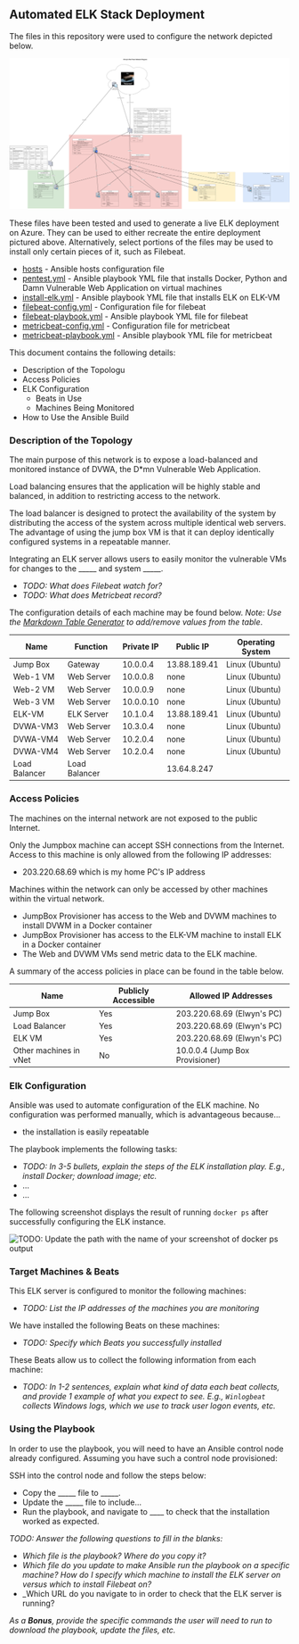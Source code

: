 ## Automated ELK Stack Deployment

The files in this repository were used to configure the network depicted below.

![ELK Project](Images/network_diagram.png)

These files have been tested and used to generate a live ELK deployment on Azure. They can be used to either recreate the entire deployment pictured above. Alternatively, select portions of the files may be used to install only certain pieces of it, such as Filebeat.

  - [hosts](Ansible/hosts) - Ansible hosts configuration file
  - [pentest.yml](Ansible/pentest.yml) - Ansible playbook YML file that installs Docker, Python and Damn Vulnerable Web Application on virtual machines
  - [install-elk.yml](Ansible/install-elk.yml) - Ansible playbook YML file that installs ELK on ELK-VM
  - [filebeat-config.yml](Ansible/filebeat/filebeat-config.yml) - Configuration file for filebeat
  - [filebeat-playbook.yml](Ansible/filebeat/filebeat-playbook.yml) - Ansible playbook YML file for filebeat
  - [metricbeat-config.yml](Ansible/metricbeat/metricbeat-config.yml) - Configuration file for metricbeat
  - [metricbeat-playbook.yml](Ansible/metricbeat/metricbeat-playbook.yml) - Ansible playbook YML file for metricbeat
 
This document contains the following details:
- Description of the Topologu
- Access Policies
- ELK Configuration
  - Beats in Use
  - Machines Being Monitored
- How to Use the Ansible Build


### Description of the Topology

The main purpose of this network is to expose a load-balanced and monitored instance of DVWA, the D\*mn Vulnerable Web Application.

Load balancing ensures that the application will be highly stable and balanced, in addition to restricting access to the network.

The load balancer is designed to protect the availability of the system by distributing the access of the system across multiple identical web servers. 
The advantage of using the jump box VM is that it can deploy identically configured systems in a repeatable manner.

Integrating an ELK server allows users to easily monitor the vulnerable VMs for changes to the _____ and system _____.
- _TODO: What does Filebeat watch for?_
- _TODO: What does Metricbeat record?_

The configuration details of each machine may be found below.
_Note: Use the [Markdown Table Generator](http://www.tablesgenerator.com/markdown_tables) to add/remove values from the table_.

| Name     | Function   | Private IP | Public IP        | Operating System |
|----------|------------|------------|------------------|------------------|
| Jump Box | Gateway    | 10.0.0.4   | 13.88.189.41     | Linux (Ubuntu)   |
| Web-1 VM | Web Server | 10.0.0.8   | none             | Linux (Ubuntu)   |
| Web-2 VM | Web Server | 10.0.0.9   | none             | Linux (Ubuntu)   |
| Web-3 VM | Web Server | 10.0.0.10  | none             | Linux (Ubuntu)   |
| ELK-VM   | ELK Server | 10.1.0.4   | 13.88.189.41     | Linux (Ubuntu)   |
| DVWA-VM3 | Web Server | 10.3.0.4   | none             | Linux (Ubuntu)   |
| DVWA-VM4 | Web Server | 10.2.0.4   | none             | Linux (Ubuntu)   |
| DVWA-VM4 | Web Server | 10.2.0.4   | none             | Linux (Ubuntu)   |
| Load Balancer | Load Balancer |    | 13.64.8.247      | | 

### Access Policies

The machines on the internal network are not exposed to the public Internet. 

Only the Jumpbox machine can accept SSH connections from the Internet. Access to this machine is only allowed from the following IP addresses:
- 203.220.68.69 which is my home PC's IP address

Machines within the network can only be accessed by other machines within the virtual network.
- JumpBox Provisioner has access to the Web and DVWM machines to install DVWM in a Docker container
- JumpBox Provisioner has access to the ELK-VM machine to install ELK in a Docker container 
- The Web and DVWM VMs send metric data to the ELK machine.

A summary of the access policies in place can be found in the table below.

| Name                   | Publicly Accessible | Allowed IP Addresses           |
|------------------------|---------------------|---------------------------------|
| Jump Box               | Yes                 | 203.220.68.69 (Elwyn's PC)      |
| Load Balancer          | Yes                 | 203.220.68.69 (Elwyn's PC)      |
| ELK VM                 | Yes                 | 203.220.68.69 (Elwyn's PC)      |
| Other machines in vNet | No                  | 10.0.0.4 (Jump Box Provisioner) |

### Elk Configuration

Ansible was used to automate configuration of the ELK machine. No configuration was performed manually, which is advantageous because...
- the installation is easily repeatable

The playbook implements the following tasks:
- _TODO: In 3-5 bullets, explain the steps of the ELK installation play. E.g., install Docker; download image; etc._
- ...
- ...

The following screenshot displays the result of running `docker ps` after successfully configuring the ELK instance.

![TODO: Update the path with the name of your screenshot of docker ps output](Images/docker_ps_output.png)

### Target Machines & Beats
This ELK server is configured to monitor the following machines:
- _TODO: List the IP addresses of the machines you are monitoring_

We have installed the following Beats on these machines:
- _TODO: Specify which Beats you successfully installed_

These Beats allow us to collect the following information from each machine:
- _TODO: In 1-2 sentences, explain what kind of data each beat collects, and provide 1 example of what you expect to see. E.g., `Winlogbeat` collects Windows logs, which we use to track user logon events, etc._

### Using the Playbook
In order to use the playbook, you will need to have an Ansible control node already configured. Assuming you have such a control node provisioned: 

SSH into the control node and follow the steps below:
- Copy the _____ file to _____.
- Update the _____ file to include...
- Run the playbook, and navigate to ____ to check that the installation worked as expected.

_TODO: Answer the following questions to fill in the blanks:_
- _Which file is the playbook? Where do you copy it?_
- _Which file do you update to make Ansible run the playbook on a specific machine? How do I specify which machine to install the ELK server on versus which to install Filebeat on?_
- _Which URL do you navigate to in order to check that the ELK server is running?

_As a **Bonus**, provide the specific commands the user will need to run to download the playbook, update the files, etc._
